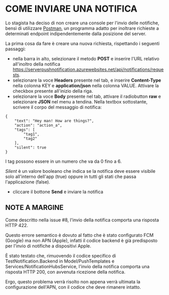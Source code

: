 # COME INVIARE UNA NOTIFICA

Lo stagista ha deciso di non creare una console per l'invio delle notifiche, bensì di utilizzare [Postman](https://www.postman.com/), un programma adatto per inoltrare richieste a determinati endpoint indipendentemente dalla posizione del server.

La prima cosa da fare è creare una nuova richiesta, rispettando i seguenti passaggi:
- nella barra in alto, selezionare il metodo **POST** e inserire l'URL relativo all'inoltro della notifica https://serverpushnotification.azurewebsites.net/api/notifications/requests.
- selezionare la voce **Headers** presente nel tab, e inserire **Content-Type** nella colonna KEY e **application/json** nella colonna VALUE. Attivare la checkbox presente all'inizio della riga.
- selezionare la voce **Body** presente nel tab, attivare il radiobutton **raw** e selezionare **JSON** nel menu a tendina. Nella textbox sottostante, scrivere il corpo del messaggio di notifica:
```
{
    "text": "Hey man! How are things?",
    "action": "action_a",
    "tags": [
        "tag1",
        "tag2"
    ],
    "silent": true
}
```
I tag possono essere in un numero che va da 0 fino a 6.

*Silent* è un valore booleano che indica se la notifica deve essere visibile solo all'interno dell'app (true) oppure in tutti gli stati che passa l'applicazione (false).
- cliccare il bottone **Send** e inviare la notifica

## NOTE A MARGINE

Come descritto nella issue #8, l'invio della notifica comporta una risposta HTTP 422. 

Questo errore semantico è dovuto al fatto che è stato configurato FCM (Google) ma non APN (Apple), infatti il codice backend è già predisposto per l'invio di notifiche a dispositivi Apple.

È stato testato che, rimuovendo il codice specifico di TestNotification.Backend in Model/PushTemplates e Services/NotificationHubsService, l'invio della notifica comporta una risposta HTTP 200, con avvenuta ricezione della notifica.

Ergo, questo problema verrà risolto non appena verrà ultimata la configurazione dell'APN, con il codice che deve rimanere intatto.